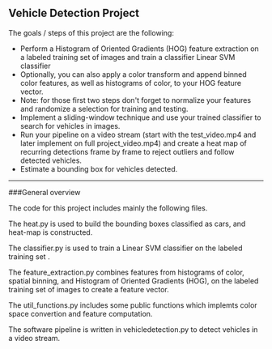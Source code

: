 ## Vehicle Detection Project

The goals / steps of this project are the following:

* Perform a Histogram of Oriented Gradients (HOG) feature extraction on a labeled training set of images and train a classifier Linear SVM classifier
* Optionally, you can also apply a color transform and append binned color features, as well as histograms of color, to your HOG feature vector. 
* Note: for those first two steps don't forget to normalize your features and randomize a selection for training and testing.
* Implement a sliding-window technique and use your trained classifier to search for vehicles in images.
* Run your pipeline on a video stream (start with the test_video.mp4 and later implement on full project_video.mp4) and create a heat map of recurring detections frame by frame to reject outliers and follow detected vehicles.
* Estimate a bounding box for vehicles detected.




---
###General overview

The code for this project includes mainly  the following files.

The heat.py is used to build the bounding boxes classified as cars, and heat-map is constructed.

The classifier.py is used to train a Linear SVM classifier on the labeled training set .

The feature_extraction.py combines features from histograms of color, spatial binning, and Histogram of Oriented Gradients (HOG), on the labeled training set of images to create a feature vector. 

The util_functions.py includes  some public functions which implemts color space convertion and feature computation. 

The software pipeline  is written in vehicledetection.py to detect vehicles in a video stream.
